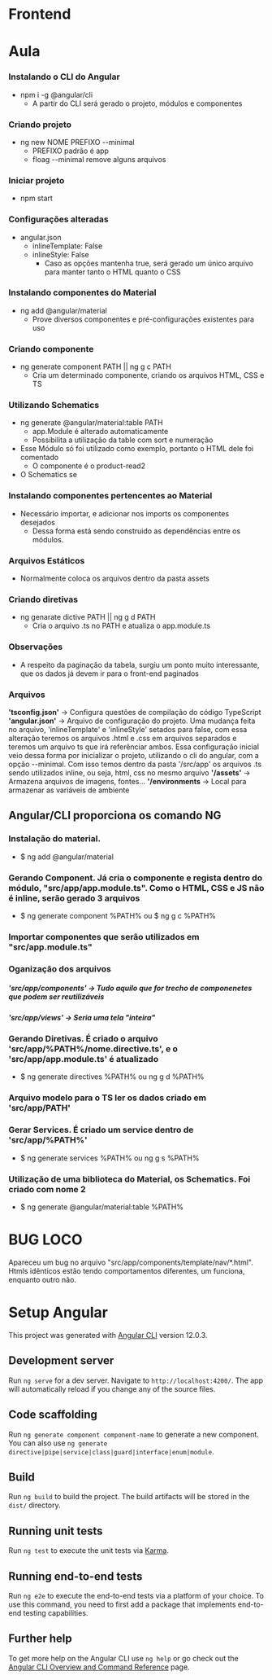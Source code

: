 # Frontend

# Aula

### Instalando o CLI do Angular
- npm i -g @angular/cli
    - A partir do CLI será gerado o projeto, módulos e componentes

### Criando projeto
- ng new NOME PREFIXO --minimal
    - PREFIXO padrão é app
    - floag --minimal remove alguns arquivos

### Iniciar projeto
- npm start

### Configurações alteradas
- angular.json
    - inlineTemplate: False
    - inlineStyle: False
        - Caso as opções mantenha true, será gerado um único arquivo para manter tanto o HTML quanto o CSS

### Instalando componentes do Material
- ng add @angular/material
    - Prove diversos componentes e pré-configurações existentes para uso

### Criando componente
- ng generate component PATH || ng g c PATH
    - Cria um determinado componente, criando os arquivos HTML, CSS e TS

### Utilizando Schematics
- ng generate @angular/material:table PATH
    - app.Module é alterado automaticamente
    - Possibilita a utilização da table com sort e numeração
- Esse Módulo só foi utilizado como exemplo, portanto o HTML dele foi comentado
    - O componente é o product-read2
- O Schematics se

### Instalando componentes pertencentes ao Material
- Necessário importar, e adicionar nos imports os componentes desejados
    - Dessa forma está sendo construido as dependências entre os módulos.

### Arquivos Estáticos
- Normalmente coloca os arquivos dentro da pasta assets

### Criando diretivas
- ng genarate dictive PATH || ng g d PATH
    - Cria o arquivo .ts no PATH e atualiza o app.module.ts

### Observações
- A respeito da paginação da tabela, surgiu um ponto muito interessante, que os dados já devem ir para o front-end paginados

### Arquivos
<b>'tsconfig.json'</b> -> Configura questões de compilação do código TypeScript
<b>'angular.json'</b> -> Arquivo de configuração do projeto. Uma mudança feita no arquivo, 'inlineTemplate' e 'inlineStyle' setados para false, com essa alteração teremos os arquivos .html e .css em arquivos separados e teremos um arquivo ts que irá referênciar ambos. Essa configuração inicial veio dessa forma por inicializar o projeto, utilizando o cli do angular, com a opção --minimal. Com isso temos dentro da pasta '/src/app' os arquivos .ts sendo utilizados inline, ou seja, html, css no mesmo arquivo
<b>'/assets'</b> -> Armazena arquivos de imagens, fontes...
<b>'/environments</b> -> Local para armazenar as variáveis de ambiente

## Angular/CLI proporciona os comando NG

### Instalação do material.
- $ ng add @angular/material

### Gerando Component. Já cria o componente e regista dentro do módulo, "src/app/app.module.ts". Como o HTML, CSS e JS não é inline, serão gerado 3 arquivos
- $ ng generate component %PATH% ou $ ng g c %PATH%

### Importar componentes que serão utilizados em "src/app.module.ts"

### Oganização dos arquivos
##### 'src/app/components' -> Tudo aquilo que for trecho de componenetes que podem ser reutilizáveis
##### 'src/app/views' -> Seria uma tela "inteira"

### Gerando Diretivas. É criado o arquivo 'src/app/%PATH%/nome.directive.ts', e o 'src/app/app.module.ts' é atualizado
- $ ng generate directives %PATH% ou ng g d %PATH%

### Arquivo modelo para o TS ler os dados criado em 'src/app/PATH'

### Gerar Services. É criado um service dentro de 'src/app/%PATH%'
- $ ng generate services %PATH% ou ng g s %PATH%

### Utilização de uma biblioteca do Material, os Schematics. Foi criado com nome 2
- $ ng generate @angular/material:table %PATH%

# BUG LOCO #
Apareceu um bug no arquivo "src/app/components/template/nav/*.html". Htmls idênticos estão tendo comportamentos diferentes, um funciona, enquanto outro não.

# Setup Angular

This project was generated with [Angular CLI](https://github.com/angular/angular-cli) version 12.0.3.

## Development server

Run `ng serve` for a dev server. Navigate to `http://localhost:4200/`. The app will automatically reload if you change any of the source files.

## Code scaffolding

Run `ng generate component component-name` to generate a new component. You can also use `ng generate directive|pipe|service|class|guard|interface|enum|module`.

## Build

Run `ng build` to build the project. The build artifacts will be stored in the `dist/` directory.

## Running unit tests

Run `ng test` to execute the unit tests via [Karma](https://karma-runner.github.io).

## Running end-to-end tests

Run `ng e2e` to execute the end-to-end tests via a platform of your choice. To use this command, you need to first add a package that implements end-to-end testing capabilities.

## Further help

To get more help on the Angular CLI use `ng help` or go check out the [Angular CLI Overview and Command Reference](https://angular.io/cli) page.
